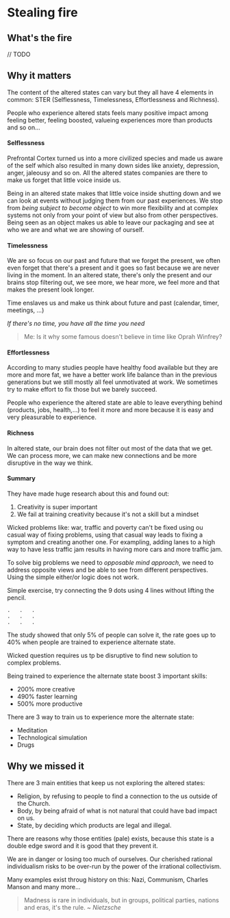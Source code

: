 # Stealing fire

## What's the fire

// TODO

## Why it matters

The content of the altered states can vary but they all have 4 elements in common: STER (Selflessness, Timelessness, Effortlessness and Richness).

People who experience altered stats feels many positive impact among feeling better, feeling boosted, valueing experiences more than products and so on...

#### Selflessness

Prefrontal Cortex turned us into a more civilized species and made us aware of the self which also resulted in many down sides like anxiety, depression, anger, jaleousy and so on.
All the altered states companies are there to make us forget that little voice inside us.

Being in an altered state makes that little voice inside shutting down and we can look at events without judging them from our past experiences.
We stop from _being subject to become object_ to win more flexibility and at complex systems not only from your point of view but also from other perspectives. Being seen as an object makes us able to leave our packaging and see at who we are and what we are showing of ourself.

#### Timelessness

We are so focus on our past and future that we forget the present, we often even forget that there's a present and it goes so fast because we are never living in the moment.
In an altered state, there's only the present and our brains stop filtering out, we see more, we hear more, we feel more and that makes the present look longer.

Time enslaves us and make us think about future and past (calendar, timer, meetings, ...)

_If there's no time, you have all the time you need_

> Me: Is it why some famous doesn't believe in time like Oprah Winfrey?

#### Effortlessness

According to many studies people have healthy food available but they are more and more fat, we have a better work life balance than in the previous generations but we still mostly all feel unmotivated at work. We sometimes try to make effort to fix those but we barely succeed.

People who experience the altered state are able to leave everything behind (products, jobs, health,...) to feel it more and more because it is easy and very pleasurable to experience.

#### Richness

In altered state, our brain does not filter out most of the data that we get. We can process more, we can make new connections and be more disruptive in the way we think.

#### Summary

They have made huge research about this and found out:
1. Creativity is super important
2. We fail at training creativity because it's not a skill but a mindset

Wicked problems like: war, traffic and poverty can't be fixed using ou casual way of fixing problems, using that casual way leads to fixing a symptom and creating another one.
For exampling, adding lanes to a high way to have less traffic jam results in having more cars and more traffic jam.

To solve big problems we need to _opposable mind approach_, we need to address opposite views and be able to see from different perspectives.
Using the simple either/or logic does not work.


Simple exercise, try connecting the 9 dots using 4 lines without lifting the pencil.
```
.   .   .
.   .   .
.   .   .
```

The study showed that only 5% of people can solve it, the rate goes up to 40% when people are trained to experience alternate state.

Wicked question requires us tp be disruptive to find new solution to complex problems.

Being trained to experience the alternate state boost 3 important skills:
- 200% more creative
- 490% faster learning
- 500% more productive 

There are 3 way to train us to experience more the alternate state:
- Meditation
- Technological simulation
- Drugs
  
## Why we missed it

There are 3 main entities that keep us not exploring the altered states:
- Religion, by refusing to people to find a connection to the us outside of the Church. 
- Body, by being afraid of what is not natural that could have bad impact on us.
- State, by deciding which products are legal and illegal.

There are reasons why those entities (pale) exists, because this state is a double edge sword and it is good that they prevent it.

We are in danger or losing too much of ourselves. Our cherished rational individualism risks to be over-run by the power of the irrational collectivism. 

Many examples exist throug history on this: Nazi, Communism, Charles Manson and many more...

> Madness is rare in individuals, but in groups, political parties, nations and eras, it's the rule. ~ _Nietzsche_
